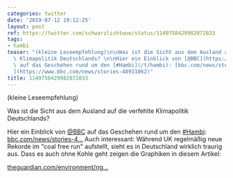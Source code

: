 ```yaml
---
categories: twitter
date: '2019-07-12 19:12:25'
layout: post
ref: https://twitter.com/schwarzlichtwue/status/1149758429982072833
tags:
- hambi
teaser: "(kleine Leseempfehlung)\n\nWas ist die Sicht aus dem Ausland auf die verfehlte\
  \ Klimapolitik Deutschlands? \n\nHier ein Einblick von [@BBC](https://twitter.com/BBC)\
  \ auf das Geschehen rund um den [#Hambi](/t/hambi): [bbc.com/news/stories-4\u2026\
  ](https://www.bbc.com/news/stories-48931062)"
title: 1149758429982072833
---
```

(kleine Leseempfehlung)

Was ist die Sicht aus dem Ausland auf die verfehlte Klimapolitik Deutschlands? 

Hier ein Einblick von [@BBC](https://twitter.com/BBC) auf das Geschehen rund um den [#Hambi](/t/hambi): [bbc.com/news/stories-4…](https://www.bbc.com/news/stories-48931062)
Auch interessant: Während UK regelmäßig neue Rekorde im "coal free run" aufstellt, sieht es in Deutschland wirklich traurig aus. Dass es auch ohne Kohle geht zeigen die Graphiken in diesem Artikel:

[theguardian.com/environment/ng…](https://www.theguardian.com/environment/ng-interactive/2019/may/25/the-power-switch-tracking-britains-record-coal-free-run)